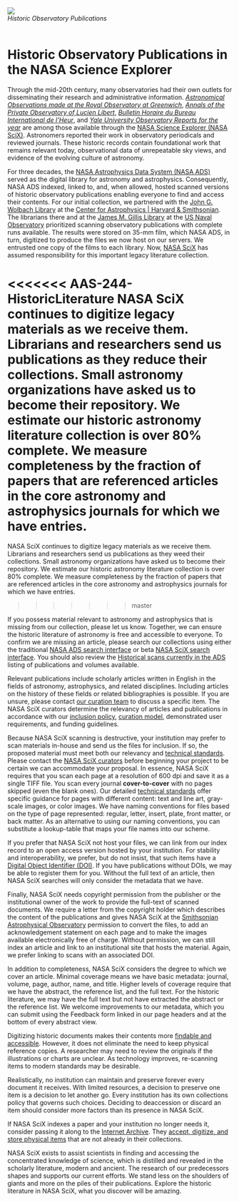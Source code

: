 <div class="text-center">
    <img class="img-thumbnail" src="{{ site.baseurl }}/blog/images/histlit_titles.gif" />
<br>
<em>Historic Observatory Publications
</em>
</div>
<br>

# Historic Observatory Publications in the NASA Science Explorer  
 
Through the mid-20th century, many observatories had their own outlets for disseminating their research and administrative information. *[Astronomical Observations made at the Royal Observatory at Greenwich](https://articles.adsabs.harvard.edu/cgi-bin/nph-iarticle_query?journal=RGAO.&year=%3f%3f%3f%3f&volume=...1&letter=.&db_key=AST&page_ind=3&plate_select=NO&data_type=GIF&type=SCREEN_GIF&classic=YES)*, *[Annals of the Private Observatory of Lucien Libert](https://articles.adsabs.harvard.edu/cgi-bin/nph-iarticle_query?journal=AnOLL&year=%3f%3f%3f%3f&volume=...1&letter=.&db_key=AST&page_ind=0&plate_select=NO&data_type=GIF&type=SCREEN_GIF&classic=YES)*, *[Bulletin Horaire du Bureau International de l’Heur](https://articles.adsabs.harvard.edu/cgi-bin/nph-iarticle_query?journal=BuBIH&year=%3f%3f%3f%3f&volume=...1&letter=.&db_key=AST&page_ind=0&plate_select=NO&data_type=GIF&type=SCREEN_GIF&classic=YES)*, and *[Yale University Observatory Reports for the year](https://articles.adsabs.harvard.edu/cgi-bin/nph-iarticle_query?journal=YalOY&year=%3f%3f%3f%3f&volume=...1&letter=.&db_key=AST&page_ind=1&plate_select=NO&data_type=GIF&type=SCREEN_GIF&classic=YES)* are among those available through the [NASA Science Explorer (NASA SciX)](https://scixplorer.org/). Astronomers reported their work in observatory periodicals and reviewed journals. These historic records contain foundational work that remains relevant today, observational data of unrepeatable sky views, and evidence of the evolving culture of astronomy.  
 
For three decades, the [NASA Astrophysics Data System (NASA ADS)](https://ui.adsabs.harvard.edu/about/history/) served as the digital library for astronomy and astrophysics. Consequently, NASA ADS indexed, linked to, and, when allowed, hosted scanned versions of historic observatory publications enabling everyone to find and access their contents. For our initial collection, we partnered with the [John G. Wolbach Library](https://www.cfa.harvard.edu/lib) at the [Center for Astrophysics | Harvard & Smithsonian](https://www.cfa.harvard.edu/). The librarians there and at the [James M. Gillis Library](https://www.cnmoc.usff.navy.mil/Our-Commands/United-States-Naval-Observatory/The-James-M-Gilliss-Library/) at the [US Naval Observatory](https://www.cnmoc.usff.navy.mil/usno/) prioritized scanning observatory publications with complete runs available. The results were stored on 35-mm film, which NASA ADS, in turn, digitized to produce the files we now host on our servers. We entrusted one copy of the films to each library. Now, [NASA SciX](https://scixplorer.org/scixabout/) has assumed responsibility for this important legacy literature collection. 
 
<<<<<<< AAS-244-HistoricLiterature
NASA SciX continues to digitize legacy materials as we receive them. Librarians and researchers send us publications as they reduce their collections. Small astronomy organizations have asked us to become their repository. We estimate our historic astronomy literature collection is over 80% complete. We measure completeness by the fraction of papers that are referenced articles in the core astronomy and astrophysics journals for which we have entries.  
=======
NASA SciX continues to digitize legacy materials as we receive them. Librarians and researchers send us publications as they weed their collections. Small astronomy organizations have asked us to become their repository. We estimate our historic astronomy literature collection is over 80% complete. We measure completeness by the fraction of papers that are referenced articles in the core astronomy and astrophysics journals for which we have entries.  
>>>>>>> master
 
If you possess material relevant to astronomy and astrophysics that is missing from our collection, please let us know. Together, we can ensure the historic literature of astronomy is free and accessible to everyone. To confirm we are missing an article, please search our collections using either the traditional [NASA ADS search interface](https://ui.adsabs.harvard.edu/) or beta [NASA SciX search interface](https://scixplorer.org/). You should also review the [Historical scans currently in the ADS](https://adsabs.harvard.edu/historical.html) listing of publications and volumes available. 
 
Relevant publications include scholarly articles written in English in the fields of astronomy, astrophysics, and related disciplines. Including articles on the history of these fields or related bibliographies is possible. If you are unsure, please contact [our curation team](help@scixplorer.org) to discuss a specific item. The NASA SciX curators determine the relevancy of articles and publications in accordance with our [inclusion policy](https://ui.adsabs.harvard.edu/help/data_faq/journal_inclusion), [curation model](https://ui.adsabs.harvard.edu/help/data_faq/ads_curation_model), demonstrated user requirements, and funding guidelines. 
 
Because NASA SciX scanning is destructive, your institution may prefer to scan materials in-house and send us the files for inclusion. If so, the proposed material must meet both our relevancy and [technical standards](https://ui.adsabs.harvard.edu/help/data_faq/ScanHistLit). Please contact the [NASA SciX curators](help@scixplorer.org) before beginning your project to be certain we can accommodate your proposal. In essence, NASA SciX requires that you scan each page at a resolution of 600 dpi and save it as a single TIFF file. You scan every journal **cover-to-cover** with no pages skipped (even the blank ones). Our detailed [technical standards](https://ui.adsabs.harvard.edu/help/data_faq/ScanHistLit) offer specific guidance for pages with different content: text and line art, gray-scale images, or color images. We have naming conventions for files based on the type of page represented: regular, letter, insert, plate, front matter, or back matter. As an alternative to using our naming conventions, you can substitute a lookup-table that maps your file names into our scheme.  
 
If you prefer that NASA SciX not host your files, we can link from our index record to an open access version hosted by your institution. For stability and interoperability, we prefer, but do not insist, that such items have a [Digital Object Identifier (DOI)](https://www.doi.org/). If you have publications without DOIs, we may be able to register them for you. Without the full text of an article, then NASA SciX searches will only consider the metadata that we have. 
 
Finally, NASA SciX needs copyright permission from the publisher or the institutional owner of the work to provide the full-text of scanned documents. We require a letter from the copyright holder which describes the content of the publications and gives NASA SciX at the [Smithsonian Astrophysical Observatory](https://pweb.cfa.harvard.edu/about/about-smithsonian-astrophysical-observatory) permission to convert the files, to add an acknowledgement statement on each page and to make the images available electronically free of charge. Without permission, we can still index an article and link to an institutional site that hosts the material. Again, we prefer linking to scans with an associated DOI. 
 
In addition to completeness, NASA SciX considers the degree to which we cover an article. Minimal coverage means we have basic metadata: journal, volume, page, author, name, and title. Higher levels of coverage require that we have the abstract, the reference list, and the full text. For the historic literature, we may have the full text but not have extracted the abstract or the reference list. We welcome improvements to our metadata, which you can submit using the Feedback form linked in our page headers and at the bottom of every abstract view. 
 
Digitizing historic documents makes their contents more [findable and accessible](https://force11.org/info/the-fair-data-principles/). However, it does not eliminate the need to keep physical reference copies. A researcher may need to review the originals if the illustrations or charts are unclear. As technology improves, re-scanning items to modern standards may be desirable.  
 
Realistically, no institution can maintain and preserve forever every document it receives. With limited resources, a decision to preserve one item is a decision to let another go. Every institution has its own collections policy that governs such choices. Deciding to deaccession or discard an item should consider more factors than its presence in NASA SciX.  
 
If NASA SciX indexes a paper and your institution no longer needs it, consider passing it along to the [Internet Archive](https://archive.org/). They [accept, digitize, and store physical items](https://help.archive.org/help/how-do-i-make-a-physical-donation-to-the-internet-archive/) that are not already in their collections.   
 
NASA SciX exists to assist scientists in finding and accessing the concentrated knowledge of science, which is distilled and revealed in the scholarly literature, modern and ancient. The research of our predecessors shapes and supports our current efforts. We stand less on the shoulders of giants and more on the piles of their publications. Explore the historic literature in NASA SciX, what you discover will be amazing.  

